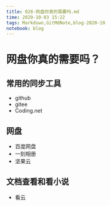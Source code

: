 ```yaml
---
title: 028-网盘你真的需要吗.md
time: 2020-10-03 15:22
tags: Markdown,GitMdNote,blog-2020-10
notebook: blog
---
```


# 网盘你真的需要吗？

## 常用的同步工具

- github
- gitee
- Coding.net

## 网盘

- 百度网盘
- 一刻相册
- 坚果云

## 文档查看和看小说

- 看云

